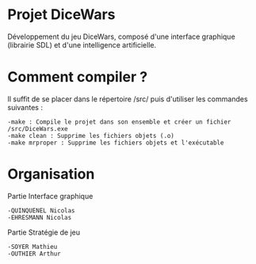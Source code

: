 Projet DiceWars
===================

Développement du jeu DiceWars, composé d'une interface graphique (librairie SDL) et d'une intelligence artificielle.

Comment compiler ?
===================

Il suffit de se placer dans le répertoire /src/ puis d'utiliser les commandes suivantes :

    -make : Compile le projet dans son ensemble et créer un fichier /src/DiceWars.exe
    -make clean : Supprime les fichiers objets (.o)
    -make mrproper : Supprime les fichiers objets et l'exécutable

Organisation
===================

Partie Interface graphique

    -QUINQUENEL Nicolas
    -EHRESMANN Nicolas
    
Partie Stratégie de jeu

    -SOYER Mathieu
    -OUTHIER Arthur

    
